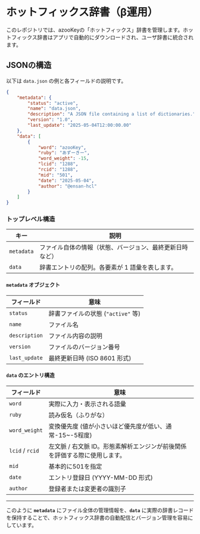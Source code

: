 # ホットフィックス辞書（β運用）

このレポジトリでは、azooKeyの「ホットフィックス」辞書を管理します。ホットフィックス辞書はアプリで自動的にダウンロードされ、ユーザ辞書に統合されます。

## JSONの構造


以下は `data.json` の例と各フィールドの説明です。

```json
{
    "metadata": {
        "status": "active",
        "name": "data.json",
        "description": "A JSON file containing a list of dictionaries.",
        "version": "1.0",
        "last_update": "2025-05-04T12:00:00.00"
    },
    "data": [
        {
            "word": "azooKey",
            "ruby": "あずーきー",
            "word_weight": -15,
            "lcid": "1288",
            "rcid": "1288",
            "mid": "501",
            "date": "2025-05-04",
            "author": "@ensan-hcl"
        }
    ]
}
```

### トップレベル構造

| キー | 説明 |
|------|------|
| `metadata` | ファイル自体の情報（状態、バージョン、最終更新日時など） |
| `data` | 辞書エントリの配列。各要素が 1 語彙を表します。 |

#### `metadata` オブジェクト

| フィールド | 意味 |
|-----------|------|
| `status` | 辞書ファイルの状態 (`"active"` 等) |
| `name` | ファイル名 |
| `description` | ファイル内容の説明 |
| `version` | ファイルのバージョン番号 |
| `last_update` | 最終更新日時 (ISO 8601 形式) |

#### `data` のエントリ構造

| フィールド | 意味 |
|-----------|------|
| `word` | 実際に入力・表示される語彙 |
| `ruby` | 読み仮名（ふりがな） |
| `word_weight` | 変換優先度 (値が小さいほど優先度が低い、通常-15~-5程度) |
| `lcid` / `rcid` | 左文脈 / 右文脈 ID。形態素解析エンジンが前後関係を評価する際に使用します。 |
| `mid` | 基本的に501を指定 |
| `date` | エントリ登録日 (YYYY-MM-DD 形式) |
| `author` | 登録者または変更者の識別子 |

---

このように **`metadata`** にファイル全体の管理情報を、**`data`** に実際の辞書レコードを保持することで、ホットフィックス辞書の自動配信とバージョン管理を容易にしています。
